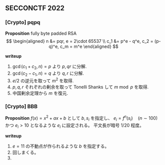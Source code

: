 
## SECCONCTF 2022
### [Crypto] pqpq
**Proposition**
fully byte padded RSA
$$
\begin{aligned}
n &= pqr, e = 2\cdot 65537 \\
c_1 &= p^e - q^e, c_2 = (p-q)^e, c_m = m^e
\end{aligned}
$$

**writeup**
1. $\gcd(c_1 + c_2, n) = p$ より $p, qr$ に分解.
2. $\gcd(c_2 - c_1, n) = q$ より $q, r$ に分解.
3. $e/2$ の逆元を取って $m^2$ を取得.
4. $p, q, r$ それぞれの剰余を取って Tonelli Shanks して $m \bmod p$ を取得.
5. 中国剰余定理から $m$ を復元.


### [Crypto] BBB
**Proposition**
$f(x) = x^2 + ax + b$ として $b, s_i$ を指定し、 $e_i = f^{n}(s_i) \quad (n\sim 100)$ かつ $e_i > 10$ となるような $e_i$ に設定される。
平文長が暗号 1/20 程度。

**writeup**
1. $e = 11$ の不動点が作られるような $b$ を指定する。
2. 回しまくる。
3. 
